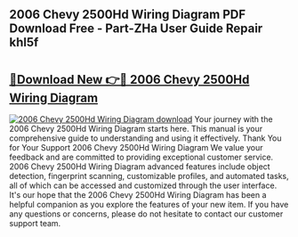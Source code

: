 ## 2006 Chevy 2500Hd Wiring Diagram PDF Download Free - Part-ZHa User Guide Repair khl5f

# <h2><a href="http://dfk24x.blite.top/?on=2006+Chevy+2500Hd+Wiring+Diagram">🔗Download New 👉🔴 2006 Chevy 2500Hd Wiring Diagram</a></h2>

[![2006 Chevy 2500Hd Wiring Diagram download](https://i.imgur.com/lujVjoI.png)](http://dfk24x.blite.top/?on=2006+Chevy+2500Hd+Wiring+Diagram)
Your journey with the 2006 Chevy 2500Hd Wiring Diagram starts here. This manual is your comprehensive guide to understanding and using it effectively. Thank You for Your Support 2006 Chevy 2500Hd Wiring Diagram We value your feedback and are committed to providing exceptional customer service. 2006 Chevy 2500Hd Wiring Diagram advanced features include object detection, fingerprint scanning, customizable profiles, and automated tasks, all of which can be accessed and customized through the user interface. It's our hope that the 2006 Chevy 2500Hd Wiring Diagram has been a helpful companion as you explore the features of your new item. If you have any questions or concerns, please do not hesitate to contact our customer support team.
